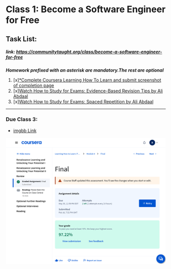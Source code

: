 # Class 1: Become a Software Engineer for Free
## Task List:
##### link: https://communitytaught.org/class/become-a-software-engineer-for-free
***Homework prefixed with an asterisk are mandatory.The rest are optional***
1. [x][*Complete Coursera Learning How To Learn and submit screenshot of completion page](https://www.coursera.org/learn/learning-how-to-learn)
2. [x][Watch How to Study for Exams: Evidence-Based Revision Tips by Ali Abdaal](https://www.youtube.com/watch?v=ukLnPbIffxE)    
3. [x][Watch How to Study for Exams: Spaced Repetition by Ali Abdaal](https://www.youtube.com/watch?v=Z-zNHHpXoMM)

---
### Due Class 3:

- [imgbb Link](https://ibb.co/WWtSSHQZ)

![coursera completion page](/class_1/coursera_complete.png)
